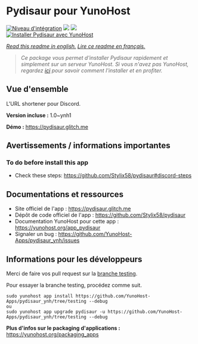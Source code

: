 # Pydisaur pour YunoHost

[![Niveau d'intégration](https://dash.yunohost.org/integration/pydisaur.svg)](https://dash.yunohost.org/appci/app/pydisaur) ![](https://ci-apps.yunohost.org/ci/badges/pydisaur.status.svg) ![](https://ci-apps.yunohost.org/ci/badges/pydisaur.maintain.svg)  
[![Installer Pydisaur avec YunoHost](https://install-app.yunohost.org/install-with-yunohost.svg)](https://install-app.yunohost.org/?app=pydisaur)

*[Read this readme in english.](./README.md)*
*[Lire ce readme en français.](./README_fr.md)*

> *Ce package vous permet d'installer Pydisaur rapidement et simplement sur un serveur YunoHost.
Si vous n'avez pas YunoHost, regardez [ici](https://yunohost.org/#/install) pour savoir comment l'installer et en profiter.*

## Vue d'ensemble

L'URL shortener pour Discord.

**Version incluse :** 1.0~ynh1

**Démo :** https://pydisaur.glitch.me

## Avertissements / informations importantes

### To do before install this app
* Check these steps: https://github.com/Stylix58/pydisaur#discord-steps

## Documentations et ressources

* Site officiel de l'app : https://pydisaur.glitch.me
* Dépôt de code officiel de l'app : https://github.com/Stylix58/pydisaur
* Documentation YunoHost pour cette app : https://yunohost.org/app_pydisaur
* Signaler un bug : https://github.com/YunoHost-Apps/pydisaur_ynh/issues

## Informations pour les développeurs

Merci de faire vos pull request sur la [branche testing](https://github.com/YunoHost-Apps/pydisaur_ynh/tree/testing).

Pour essayer la branche testing, procédez comme suit.
```
sudo yunohost app install https://github.com/YunoHost-Apps/pydisaur_ynh/tree/testing --debug
ou
sudo yunohost app upgrade pydisaur -u https://github.com/YunoHost-Apps/pydisaur_ynh/tree/testing --debug
```

**Plus d'infos sur le packaging d'applications :** https://yunohost.org/packaging_apps